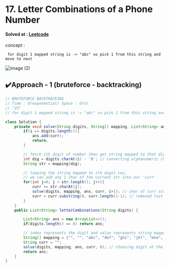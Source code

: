 # 17. Letter Combinations of a Phone Number

#### Solved at : [Leetcode](https://leetcode.com/problems/letter-combinations-of-a-phone-number/description/?envType=study-plan-v2&envId=top-interview-150)

concept : 
```
 for digit 1 mapped string is -> "abc" so pick 1 from this string and move to next
```

![image (2)](https://github.com/yashasviyadav1/dsa-questions/assets/124666305/8ee741e1-8be8-47ee-bb13-32e7ff579635)


## ✔️Approach - 1 (bruteforce - backtracking)
```java
// BRUTEFORCE BACKTRACKING
// Time : O(exponential) Space : O(n)
// "23"
// for digit 1 mapped string is -> "abc" so pick 1 from this string and move to next

class Solution {
    private void solve(String digits, String[] mapping, List<String> ans, String curr, int i){
        if(i == digits.length()){
            ans.add(curr);
            return;
        }

        // fetch ith digit of number then get string mapped to that digit
        int dig = digits.charAt(i) - '0'; // converting alphanumeric char to '1' -> 1 
        String str = mapping[dig];

        // looping the string mapped to ith digit coz, 
        // we can add any 1 char of the current str into our 'curr'
        for(int j=0; j < str.length(); j++){
            curr += str.charAt(j);
            solve(digits, mapping, ans, curr, i+1); // char of curr string added so, move to next string to pick
            curr = curr.substring(0, curr.length()-1); // removed last added char of string, backtrack
        }
    }
    public List<String> letterCombinations(String digits) {

        List<String> ans = new ArrayList<>();
        if(digits.length() == 0) return ans;

        // index represents the digit and value represents string mapped to that particular digit
        String[] mapping = {"", "", "abc", "def", "ghi", "jkl", "mno", "pqrs", "tuv", "wxyz"};
        String curr = "";
        solve(digits, mapping, ans, curr, 0); // choosing digit at the 0th index of number
        return ans;
    }
}
```
